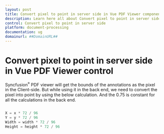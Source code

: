 ```yaml
---
layout: post
title: Convert pixel to point in server side in Vue PDF Viewer component | Syncfusion
description: Learn here all about Convert pixel to point in server side in Syncfusion Vue PDF Viewer component of Syncfusion Essential JS 2 and more.
control: Convert pixel to point in server side
platform: document-processing
documentation: ug
domainurl: ##DomainURL##
---
```


# Convert pixel to point in server side in Vue PDF Viewer control

Syncfusion<sup style="font-size:70%">&reg;</sup> PDF viewer will get the bounds of the annotations as the pixel in the Client-side. But while using it in the back end, we need to convert the pixel into point by using the below calculation. And the 0.75 is constant for all the calculations in the back end.

```ts

X = x * 72 / 96
Y = y * 72 / 96
Width = width * 72 / 96
Height = height * 72 / 96

```